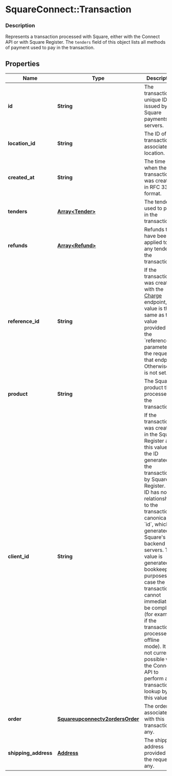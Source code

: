 # SquareConnect::Transaction

### Description

Represents a transaction processed with Square, either with the Connect API or with Square Register.  The `tenders` field of this object lists all methods of payment used to pay in the transaction.

## Properties
Name | Type | Description | Notes
------------ | ------------- | ------------- | -------------
**id** | **String** | The transaction&#39;s unique ID, issued by Square payments servers. | [optional] 
**location_id** | **String** | The ID of the transaction&#39;s associated location. | [optional] 
**created_at** | **String** | The time when the transaction was created, in RFC 3339 format. | [optional] 
**tenders** | [**Array&lt;Tender&gt;**](Tender.md) | The tenders used to pay in the transaction. | [optional] 
**refunds** | [**Array&lt;Refund&gt;**](Refund.md) | Refunds that have been applied to any tender in the transaction. | [optional] 
**reference_id** | **String** | If the transaction was created with the [Charge](#endpoint-charge) endpoint, this value is the same as the value provided for the &#x60;reference_id&#x60; parameter in the request to that endpoint. Otherwise, it is not set. | [optional] 
**product** | **String** | The Square product that processed the transaction. | [optional] 
**client_id** | **String** | If the transaction was created in the Square Register app, this value is the ID generated for the transaction by Square Register.  This ID has no relationship to the transaction&#39;s canonical &#x60;id&#x60;, which is generated by Square&#39;s backend servers. This value is generated for bookkeeping purposes, in case the transaction cannot immediately be completed (for example, if the transaction is processed in offline mode).  It is not currently possible with the Connect API to perform a transaction lookup by this value. | [optional] 
**order** | [**Squareupconnectv2ordersOrder**](Squareupconnectv2ordersOrder.md) | The order associated with this transaction, if any. | [optional] 
**shipping_address** | [**Address**](Address.md) | The shipping address provided in the request, if any. | [optional] 


